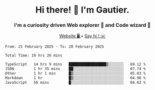 <h1 align="center">Hi there! 👋 I'm Gautier.</h1>
<h3 align="center">I'm a curiosity driven Web explorer 🚀 and Code wizard 🧙</h3>

<p align="center">
  <a href="https://xisabla.github.io/">Website 🖥️ </a> •
  <a href="mailto:xisabla.dev@gmail.com">Say hi ! ✉️</a>
</p>

<!--START_SECTION:waka-->

```txt
From: 21 February 2025 - To: 28 February 2025

Total Time: 19 hrs 26 mins

TypeScript   14 hrs 9 mins   █████████████████▒░░░░░░░   69.12 %
JSON         1 hr 35 mins    ██░░░░░░░░░░░░░░░░░░░░░░░   07.74 %
Other        1 hr 1 min      █▒░░░░░░░░░░░░░░░░░░░░░░░   05.03 %
Markdown     1 hr            █▒░░░░░░░░░░░░░░░░░░░░░░░   04.96 %
JavaScript   56 mins         █░░░░░░░░░░░░░░░░░░░░░░░░   04.62 %
```

<!--END_SECTION:waka-->
